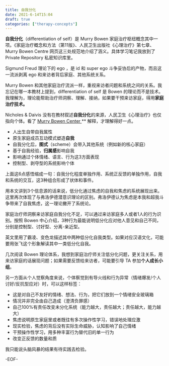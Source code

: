 ```yaml
---
title: 自我分化
date: 2021-6-14T15:04
draft: true
categories: ["therapy-concepts"]
---
```


**自我分化**（differentiation of self）是 Murry Bowen 家庭治疗枢纽概念其中一项。《家庭治疗概念和方法（第11版》、人民卫生出版社《心理治疗》第七章、Murry Bowen Centre 网页这三处规范地介绍了涵义。具体学习笔记我放到了 Private Repository 私密知识库里。

Sigmund Freud 理论下的 ego ，是 id 和 super ego 斗争妥协后的产物，而且这一流派剥离 ego 和来访者背后家庭、其他系统关系。

Murry Bowen 和其他家庭治疗流派一样，重视来访者问题和系统之间的关系。我忘记在哪一本教材上提到，differentiation of self 是 Bowen 的理论而不是技术。我理解为，理论能帮助治疗师洞察、理解、接纳，如果要干预来访家庭，得用**家庭治疗技术。**

Nicholes & Daivis 没有在教材叙述**自我分化**的来源，人民卫生《心理治疗》也仅指向个体。看了 [Murry Bowen Center ](https://www.thebowencenter.org/differentiation-of-self)** 解释，才理解得好一点。

* 人出生自带自我属性
* 原生家庭成员互动模式塑造**自我**
* 自我分化后，**图式**（scheme）会带入其他系统（例如新的核心家庭）
* 基于自我经验，**归属感**影响自我
* 影响通过个体情绪、语言、行为这3方面表现
* 控制型、剥夺型的系统影响个体

上面这6点感悟缩成一句：自我分化程度单独作用、系统正反馈的单独作用，自我和系统的交互，这3种组合形成了状体和事件。

用本文讲到3个信息源的话来说，低分化通过焦虑的自我和焦虑的系统展现出来。这里再次体现了与弗洛伊德潜意识理论的区别。弗洛伊德认为焦虑是本我和超我斗争带来了自我焦虑，这一理论撇开了系统论。

家庭治疗师洞察来访家庭自我分化不足，可以通过来访家庭多人或者1人的行为识别。按照 Bowen 中心介绍，3种行为最能说明低分化应对他人意见和自己不同，分别是控制型、讨好型、分离-亲近型。

英文里用了霸凌、变色龙描述其中两种低分化自我类型。如果对应汉语文化，可能要用张飞这个形象解读其中一类低分化自我。

几次阅读 Bowen 理论体系，我想到家庭治疗师关注低分化问题，更关注关系，用来访家庭的话展现问题；如果需要反馈给来访者，可能要引导 TA 参加**个人成长小组**。

另一方面从个人觉察角度来说，个体察觉到有导火线和行为异常（情绪爆发/个人讨好/反抗型应对）时，可以这样标签：

* 这是对自己不友好的情绪、想法、行为，把它们放到一个情绪安全玻璃箱
* 情况并非完全由自己造成（澄清负罪感）
* 自己100%有责任改变未分化系统（能力越大，责任越大；责任越大，能力越大）
* 焦虑说明原生家庭里或者既往有多次操作性学习，错误地处理应激
* 现实检验，焦虑的背后没有实际生命威胁，认知影响了自己情绪
* 干预操作性学习，用多种丰富行为替代旧的单一行为
* 改变正反馈的数量和质

我只能说头脑风暴的结果有待实践去检验。

-EOF-



